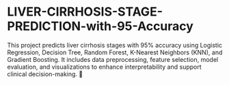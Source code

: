 # LIVER-CIRRHOSIS-STAGE-PREDICTION-with-95-Accuracy
This project predicts liver cirrhosis stages with 95% accuracy using Logistic Regression, Decision Tree, Random Forest, K-Nearest Neighbors (KNN), and Gradient Boosting. It includes data preprocessing, feature selection, model evaluation, and visualizations to enhance interpretability and support clinical decision-making. 🚀

